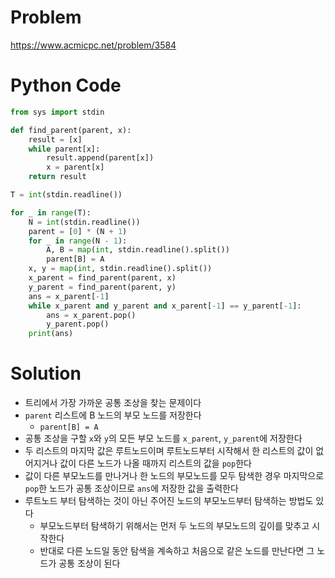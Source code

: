 # Problem
https://www.acmicpc.net/problem/3584

# Python Code
```python
from sys import stdin

def find_parent(parent, x):
	result = [x]
	while parent[x]:
		result.append(parent[x])
		x = parent[x]
	return result

T = int(stdin.readline())

for _ in range(T):
	N = int(stdin.readline())
	parent = [0] * (N + 1)
	for _ in range(N - 1):
		A, B = map(int, stdin.readline().split())
		parent[B] = A
	x, y = map(int, stdin.readline().split())
	x_parent = find_parent(parent, x)
	y_parent = find_parent(parent, y)
	ans = x_parent[-1]
	while x_parent and y_parent and x_parent[-1] == y_parent[-1]:
		ans = x_parent.pop()
		y_parent.pop()
	print(ans)
```

# Solution
- 트리에서 가장 가까운 공통 조상을 찾는 문제이다
- `parent` 리스트에 B 노드의 부모 노드를 저장한다
	- `parent[B] = A`
- 공통 조상을 구할 `x`와 `y`의 모든 부모 노드를 `x_parent`, `y_parent`에 저장한다
- 두 리스트의 마지막 값은 루트노드이며 루트노드부터 시작해서 한 리스트의 값이 없어지거나 값이 다른 노드가 나올 때까지 리스트의 값을 `pop`한다
- 값이 다른 부모노드를 만나거나 한 노드의 부모노드를 모두 탐색한 경우 마지막으로 `pop`한 노드가 공통 조상이므로 `ans`에 저장한 값을 출력한다
- 루트노드 부터 탐색하는 것이 아닌 주어진 노드의 부모노드부터 탐색하는 방법도 있다
	- 부모노드부터 탐색하기 위해서는 먼저 두 노드의 부모노드의 깊이를 맞추고 시작한다
	- 반대로 다른 노드일 동안 탐색을 계속하고 처음으로 같은 노드를 만난다면 그 노드가 공통 조상이 된다